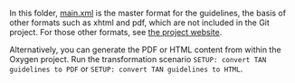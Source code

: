 In this folder, [main.xml](main.xml) is the master format for the guidelines, the basis of other formats
such as xhtml and pdf, which are not included in the Git project. For those other formats, see 
[the project website](http://textalign.net). 

Alternatively, you can generate the PDF or HTML content from within the Oxygen project. Run the transformation scenario `SETUP: convert TAN guidelines to PDF` or `SETUP: convert TAN guidelines to HTML`.
